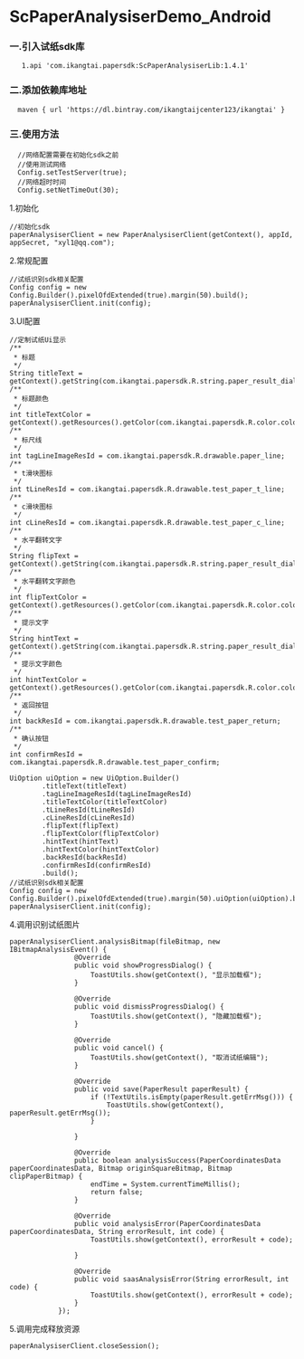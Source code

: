 # ScPaperAnalysiserDemo_Android
### 一.引入试纸sdk库

       1.api 'com.ikangtai.papersdk:ScPaperAnalysiserLib:1.4.1'

### 二.添加依赖库地址

      maven { url 'https://dl.bintray.com/ikangtaijcenter123/ikangtai' }

### 三.使用方法

      //网络配置需要在初始化sdk之前
      //使用测试网络
      Config.setTestServer(true);
      //网络超时时间
      Config.setNetTimeOut(30);
          
  1.初始化
    
    //初始化sdk
    paperAnalysiserClient = new PaperAnalysiserClient(getContext(), appId, appSecret, "xyl1@qq.com");
  2.常规配置
  
    //试纸识别sdk相关配置
    Config config = new Config.Builder().pixelOfdExtended(true).margin(50).build();
    paperAnalysiserClient.init(config);
    
  3.UI配置
  
    //定制试纸Ui显示
    /**
     * 标题
     */
    String titleText = getContext().getString(com.ikangtai.papersdk.R.string.paper_result_dialog_title);
    /**
     * 标题颜色
     */
    int titleTextColor = getContext().getResources().getColor(com.ikangtai.papersdk.R.color.color_444444);
    /**
     * 标尺线
     */
    int tagLineImageResId = com.ikangtai.papersdk.R.drawable.paper_line;
    /**
     * t滑块图标
     */
    int tLineResId = com.ikangtai.papersdk.R.drawable.test_paper_t_line;
    /**
     * c滑块图标
     */
    int cLineResId = com.ikangtai.papersdk.R.drawable.test_paper_c_line;
    /**
     * 水平翻转文字
     */
    String flipText = getContext().getString(com.ikangtai.papersdk.R.string.paper_result_dialog_flip);
    /**
     * 水平翻转文字颜色
     */
    int flipTextColor = getContext().getResources().getColor(com.ikangtai.papersdk.R.color.color_67A3FF);
    /**
     * 提示文字
     */
    String hintText = getContext().getString(com.ikangtai.papersdk.R.string.paper_result_dialog_hit);
    /**
     * 提示文字颜色
     */
    int hintTextColor = getContext().getResources().getColor(com.ikangtai.papersdk.R.color.color_444444);
    /**
     * 返回按钮
     */
    int backResId = com.ikangtai.papersdk.R.drawable.test_paper_return;
    /**
     * 确认按钮
     */
    int confirmResId = com.ikangtai.papersdk.R.drawable.test_paper_confirm;

    UiOption uiOption = new UiOption.Builder()
            .titleText(titleText)
            .tagLineImageResId(tagLineImageResId)
            .titleTextColor(titleTextColor)
            .tLineResId(tLineResId)
            .cLineResId(cLineResId)
            .flipText(flipText)
            .flipTextColor(flipTextColor)
            .hintText(hintText)
            .hintTextColor(hintTextColor)
            .backResId(backResId)
            .confirmResId(confirmResId)
            .build();
    //试纸识别sdk相关配置
    Config config = new Config.Builder().pixelOfdExtended(true).margin(50).uiOption(uiOption).build();
    paperAnalysiserClient.init(config);

  4.调用识别试纸图片

    paperAnalysiserClient.analysisBitmap(fileBitmap, new IBitmapAnalysisEvent() {
                    @Override
                    public void showProgressDialog() {
                        ToastUtils.show(getContext(), "显示加载框");
                    }

                    @Override
                    public void dismissProgressDialog() {
                        ToastUtils.show(getContext(), "隐藏加载框");
                    }

                    @Override
                    public void cancel() {
                        ToastUtils.show(getContext(), "取消试纸编辑");
                    }

                    @Override
                    public void save(PaperResult paperResult) {
                        if (!TextUtils.isEmpty(paperResult.getErrMsg())) {
                            ToastUtils.show(getContext(), paperResult.getErrMsg());
                        }

                    }

                    @Override
                    public boolean analysisSuccess(PaperCoordinatesData paperCoordinatesData, Bitmap originSquareBitmap, Bitmap clipPaperBitmap) {
                        endTime = System.currentTimeMillis();
                        return false;
                    }

                    @Override
                    public void analysisError(PaperCoordinatesData paperCoordinatesData, String errorResult, int code) {
                        ToastUtils.show(getContext(), errorResult + code);

                    }

                    @Override
                    public void saasAnalysisError(String errorResult, int code) {
                        ToastUtils.show(getContext(), errorResult + code);
                    }
                });
  5.调用完成释放资源

    paperAnalysiserClient.closeSession();
